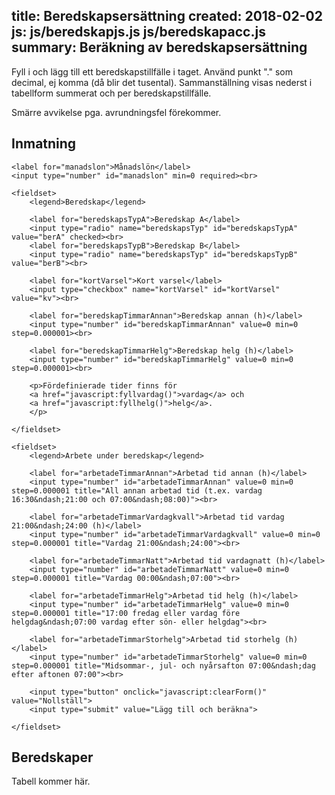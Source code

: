 title: Beredskapsersättning
created: 2018-02-02
js: js/beredskapjs.js
    js/beredskapacc.js
summary: Beräkning av beredskapsersättning
---

Fyll i och lägg till ett beredskapstillfälle i taget. Använd punkt "." som
decimal, ej komma (då blir det tusental). Sammanställning visas nederst i
tabellform summerat och per beredskapstillfälle.

Smärre avvikelse pga. avrundningsfel förekommer.


## Inmatning

<form id="calc" action="javascript:addBeredskap()">

    <label for="manadslon">Månadslön</label>
    <input type="number" id="manadslon" min=0 required><br>

    <fieldset>
        <legend>Beredskap</legend>

        <label for="beredskapsTypA">Beredskap A</label>
        <input type="radio" name="beredskapsTyp" id="beredskapsTypA" value="berA" checked><br>
        <label for="beredskapsTypB">Beredskap B</label>
        <input type="radio" name="beredskapsTyp" id="beredskapsTypB" value="berB"><br>

        <label for="kortVarsel">Kort varsel</label>
        <input type="checkbox" name="kortVarsel" id="kortVarsel" value="kv"><br>

        <label for="beredskapTimmarAnnan">Beredskap annan (h)</label>
        <input type="number" id="beredskapTimmarAnnan" value=0 min=0 step=0.000001><br>

        <label for="beredskapTimmarHelg">Beredskap helg (h)</label>
        <input type="number" id="beredskapTimmarHelg" value=0 min=0 step=0.000001><br>

        <p>Fördefinierade tider finns för
        <a href="javascript:fyllvardag()">vardag</a> och
        <a href="javascript:fyllhelg()">helg</a>.
        </p>

    </fieldset>

    <fieldset>
        <legend>Arbete under beredskap</legend>

        <label for="arbetadeTimmarAnnan">Arbetad tid annan (h)</label>
        <input type="number" id="arbetadeTimmarAnnan" value=0 min=0 step=0.000001 title="All annan arbetad tid (t.ex. vardag 16:30&ndash;21:00 och 07:00&ndash;08:00)"><br>

        <label for="arbetadeTimmarVardagkvall">Arbetad tid vardag 21:00&ndash;24:00 (h)</label>
        <input type="number" id="arbetadeTimmarVardagkvall" value=0 min=0 step=0.000001 title="Vardag 21:00&ndash;24:00"><br>

        <label for="arbetadeTimmarNatt">Arbetad tid vardagnatt (h)</label>
        <input type="number" id="arbetadeTimmarNatt" value=0 min=0 step=0.000001 title="Vardag 00:00&ndash;07:00"><br>

        <label for="arbetadeTimmarHelg">Arbetad tid helg (h)</label>
        <input type="number" id="arbetadeTimmarHelg" value=0 min=0 step=0.000001 title="17:00 fredag eller vardag före helgdag&ndash;07:00 vardag efter sön- eller helgdag"><br>

        <label for="arbetadeTimmarStorhelg">Arbetad tid storhelg (h)</label>
        <input type="number" id="arbetadeTimmarStorhelg" value=0 min=0 step=0.000001 title="Midsommar-, jul- och nyårsafton 07:00&ndash;dag efter aftonen 07:00"><br>

        <input type="button" onclick="javascript:clearForm()" value="Nollställ">
        <input type="submit" value="Lägg till och beräkna">

    </fieldset>

</form>

## Beredskaper

<div id="tabell">
Tabell kommer här.
</div>
